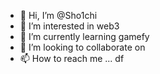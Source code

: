  - 👋 Hi, I’m @Sho1chi  
- 👀 I’m interested in web3 
- 🌱 I’m currently learning gamefy  
- 💞️ I’m looking to collaborate on    
- 📫 How to reach me ...   df

<!---
Sho1chi/Sho1chi is a ✨ special ✨ repository because its `README.md` (this file) appears on your GitHub profile.
You can click the Preview link to take a look at your changes.
--->
 
